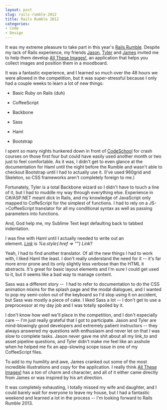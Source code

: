 ```yaml
---
layout: post
slug: rails-rumble-2012
title: Rails Rumble 2012
categories:
- Code
- Design
---
```


It was my extreme pleasure to take part in this year's [Rails Rumble](http://railsrumble.com/entries/340-all-these-images). Despite my lack of Rails experience, my friends [Jason](http://ambethia.com/), [Tyler](http://tylerjohnst.github.com/) and [James](http://flickr.com/dedguy) invited me to help them develop [All These Images!](http://alltheseimages.com/), an application that helps you collect images and position them in a moodboard.

It was a fantastic experience, and I learned so much over the 48 hours we were allowed in the competition, but it was super-stressful because I only had a couple weeks to learn a lot of new things:



	
  * Basic Ruby on Rails (duh)

	
  * CoffeeScript

	
  * Backbone

	
  * Sass

	
  * Haml

	
  * Bootstrap


I spent so many nights hunkered down in front of [CodeSchool](http://www.codeschool.com/) for crash courses on those first four but could have easily used another month or two just to feel comfortable. As it was, I didn't get to even glance at the documentation for Haml until the night before the Rumble and wasn't able to checkout Bootstrap until I had to actually use it. (I've used 960grid and Skeleton, so CSS frameworks aren't completely foreign to me.)

Fortunately, Tyler is a total Backbone wizard so I didn't have to touch a line of it, but I had to muddle my way through everything else. Experience in C#/ASP.NET meant dick in Rails, and my knowledge of JavaScript only mapped to CoffeScript for the simplest of functions. I had to rely on a JS->CoffeeScript translator for all my conditional syntax as well as passing parameters into functions.

And, God help me, my Sublime Text kept defaulting back to tabbed indentation.

I was fine with Haml until I actually needed to write out an element. _<a href class="style">Link</a>_ is _%a.style{:href => ""} Link_?

Yeah, I had to find another translator. Of all the new things I had to work with, I liked Haml the least. I don't really understand the need for it -- it's far more error prone and its only slightly less verbose than the HTML it abstracts. It's great for basic layout elements and I'm sure I could get used to it, but it seems like a bad way to manage content.

Sass was a different story --  I had to refer to documentation to do the CSS animation mixins for the splash page and the modal dialogues, and I wanted to pop my semi-colon out of the keyboard so I'd stop using it on accident, but Sass was mostly a piece of cake. I liked Sass a lot -- I don't get to use a preprocessor at my day job and I was totally spoiled by it.

I don't know how well we'll place in the competition, and I don't especially care -- I'm just really grateful that I got to participate. Jason and Tyler are mind-blowingly good developers and extremely patient instructors -- they always answered my questions with enthusiasm and never let on that I was slow to complete tasks. Jason never gave me shit about all my link_to and asset pipeline questions, and Tyler didn't make me feel like an asshole when he helped me fix an app-slowing scope issue in one of my CoffeeScript files.

To add to my humility and awe, James cranked out some of the most incredible illustrations and copy for the application. I really think [All These Images!](http://alltheseimages.com/) has a ton of charm and character, and all of it either came directly from James or was inspired by his art direction.

It was completely exhausting, I totally missed my wife and daughter, and I could barely wait for everyone to leave my house, but I had a fantastic weekend and learned a lot in the process -- I'm looking forward to Rails Rumble 2013.
